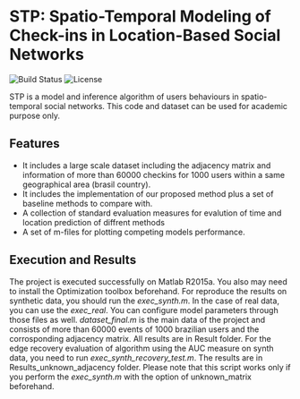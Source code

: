 # STP: Spatio-Temporal Modeling of Check-ins in Location-Based Social Networks
![Build Status](https://img.shields.io/teamcity/codebetter/bt428.svg)
![License](https://img.shields.io/badge/license-BSD-blue.svg)

STP is a model and inference algorithm of users behaviours in spatio-temporal social networks. This code and dataset can be used for academic purpose only.
## Features
* It includes a large scale dataset including the adjacency matrix and information of more than 60000 checkins for 1000 users within a same geographical area (brasil country).
* It includes the implementation of our proposed method plus a set of baseline methods to compare with.
* A collection of standard evaluation measures for evalution of time and location prediction of diffrent methods
* A set of m-files for plotting competing models performance.

## Execution and Results
The project is executed successfully on Matlab R2015a. You also may need to install the Optimization toolbox beforehand.
For reproduce the results on synthetic data, you should run the *exec_synth.m*. In the case of real data, you can use the *exec_real*.
You can configure model parameters through those files as well. *dataset_final.m* is the main data of the project and consists of more than 60000 events of 1000 brazilian users and the corrosponding adjacency matrix.
All results are in Result folder.
For the edge recovery evaluation of algorithm using the AUC measure on synth data, you need to run *exec_synth_recovery_test.m*. The results are in Results_unknown_adjacency folder.
Please note that this script works only if you perform the *exec_synth.m* with the option of unknown_matrix beforehand. 
